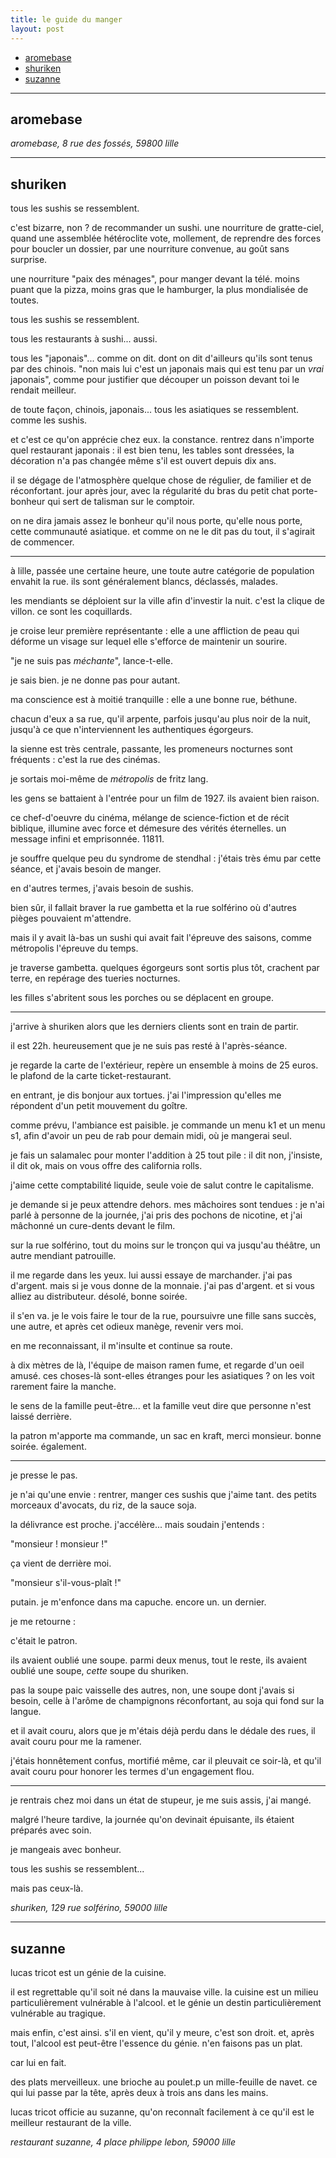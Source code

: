 ```yaml
---
title: le guide du manger
layout: post
---
```


- [aromebase](#aromebase)
- [shuriken](#shuriken)
- [suzanne](#suzanne)

---

## aromebase

*aromebase, 8 rue des fossés, 59800 lille*

---

## shuriken

tous les sushis se ressemblent.

c'est bizarre, non ?
de recommander un sushi.
une nourriture de gratte-ciel,
quand une assemblée hétéroclite vote,
mollement,
de reprendre des forces pour boucler un dossier,
par une nourriture convenue,
au goût sans surprise.

une nourriture "paix des ménages",
pour manger devant la télé.
moins puant que la pizza,
moins gras que le hamburger,
la plus mondialisée de toutes.

tous les sushis se ressemblent.

tous les restaurants à sushi... aussi.

tous les "japonais"... comme on dit.
dont on dit d'ailleurs qu'ils sont tenus par des chinois.
"non mais lui c'est un japonais mais qui est tenu
par un *vrai* japonais",
comme pour justifier que découper un poisson devant toi
le rendait meilleur.

de toute façon, chinois, japonais...
tous les asiatiques se ressemblent.
comme les sushis.

et c'est ce qu'on apprécie chez eux.
la constance.
rentrez dans n'importe quel restaurant japonais :
il est bien tenu,
les tables sont dressées,
la décoration n'a pas changée
même s'il est ouvert depuis dix ans.

il se dégage de l'atmosphère quelque chose de régulier,
de familier et de réconfortant.
jour après jour,
avec la régularité du bras
du petit chat porte-bonheur
qui sert de talisman sur le comptoir.

on ne dira jamais assez le bonheur qu'il nous porte,
qu'elle nous porte,
cette communauté asiatique.
et comme on ne le dit pas du tout,
il s'agirait de commencer.

---

à lille, passée une certaine heure,
une toute autre catégorie de population envahit la rue.
ils sont généralement blancs, déclassés, malades.

les mendiants se déploient sur la ville
afin d'investir la nuit.
c'est la clique de villon.
ce sont les coquillards.

je croise leur première représentante :
elle a une affliction de peau
qui déforme un visage sur lequel
elle s'efforce de maintenir un sourire.

"je ne suis pas *méchante*", lance-t-elle.

je sais bien.
je ne donne pas pour autant.

ma conscience est à moitié tranquille :
elle a une bonne rue, béthune.

chacun d'eux a sa rue, qu'il arpente,
parfois jusqu'au plus noir de la nuit,
jusqu'à ce que n'interviennent
les authentiques égorgeurs.

la sienne est très centrale, passante,
les promeneurs nocturnes sont fréquents :
c'est la rue des cinémas.

je sortais moi-même de *métropolis*
de fritz lang.

les gens se battaient à l'entrée
pour un film de 1927.
ils avaient bien raison.

ce chef-d'oeuvre du cinéma,
mélange de science-fiction et de récit biblique,
illumine avec force et démesure
des vérités éternelles.
un message infini et emprisonnée. 11811.

je souffre quelque peu du syndrome de stendhal :
j'étais très ému par cette séance,
et j'avais besoin de manger.

en d'autres termes, 
j'avais besoin de sushis.

bien sûr, il fallait braver la rue gambetta
et la rue solférino où
d'autres pièges pouvaient m'attendre.

mais il y avait là-bas un sushi qui
avait fait l'épreuve des saisons,
comme métropolis l'épreuve du temps.

je traverse gambetta.
quelques égorgeurs sont sortis plus tôt,
crachent par terre,
en repérage des tueries nocturnes.

les filles s'abritent sous les porches
ou se déplacent en groupe.

---

j'arrive à shuriken
alors que les derniers clients sont en train de partir.

il est 22h.
heureusement que je ne suis pas 
resté à l'après-séance.

je regarde la carte de l'extérieur,
repère un ensemble à moins de 25 euros.
le plafond de la carte ticket-restaurant.

en entrant, je dis bonjour aux tortues.
j'ai l'impression qu'elles me répondent
d'un petit mouvement du goître.

comme prévu, l'ambiance est paisible.
je commande un menu k1 et un menu s1,
afin d'avoir un peu de rab pour demain midi,
où je mangerai seul.

je fais un salamalec pour monter l'addition à 25 tout pile :
il dit non, j'insiste, il dit ok,
mais on vous offre des california rolls.

j'aime cette comptabilité liquide,
seule voie de salut contre le capitalisme.

je demande si je peux attendre dehors.
mes mâchoires sont tendues :
je n'ai parlé à personne de la journée,
j'ai pris des pochons de nicotine,
et j'ai mâchonné un cure-dents devant le film.

sur la rue solférino,
tout du moins sur le tronçon qui va jusqu'au théâtre,
un autre mendiant patrouille.

il me regarde dans les yeux.
lui aussi essaye de marchander.
j'ai pas d'argent. mais si je vous donne de la monnaie.
j'ai pas d'argent. et si vous alliez au distributeur.
désolé, bonne soirée.

il s'en va.
je le vois faire le tour de la rue,
poursuivre une fille sans succès,
une autre,
et après cet odieux manège,
revenir vers moi.

en me reconnaissant,
il m'insulte et continue sa route.

à dix mètres de là, l'équipe de maison ramen fume,
et regarde d'un oeil amusé.
ces choses-là sont-elles étranges pour les asiatiques ?
on les voit rarement faire la manche.

le sens de la famille peut-être...
et la famille veut dire que personne n'est laissé derrière.

la patron m'apporte ma commande, un sac en kraft,
merci monsieur. bonne soirée. également.

---

je presse le pas.

je n'ai qu'une envie : rentrer,
manger ces sushis que j'aime tant.
des petits morceaux d'avocats,
du riz, de la sauce soja.

la délivrance est proche.
j'accélère...
mais soudain j'entends :

"monsieur ! monsieur !"

ça vient de derrière moi.

"monsieur s'il-vous-plaît !"

putain.
je m'enfonce dans ma capuche.
encore un.
un dernier.

je me retourne :

c'était le patron.

ils avaient oublié une soupe.
parmi deux menus, tout le reste,
ils avaient oublié une soupe,
*cette* soupe du shuriken.

pas la soupe paic vaisselle des autres,
non, une soupe dont j'avais si besoin,
celle à l'arôme de champignons réconfortant,
au soja qui fond sur la langue.

et il avait couru,
alors que je m'étais déjà perdu dans le dédale des rues,
il avait couru pour me la ramener.

j'étais honnêtement confus, 
mortifié même,
car il pleuvait ce soir-là,
et qu'il avait couru
pour honorer les termes d'un engagement flou.

---

je rentrais chez moi dans un état de stupeur,
je me suis assis, j'ai mangé.

malgré l'heure tardive,
la journée qu'on devinait épuisante,
ils étaient préparés avec soin.

je mangeais avec bonheur.

tous les sushis se ressemblent...

mais pas ceux-là.

*shuriken, 129 rue solférino, 59000 lille*

---

## suzanne

lucas tricot est un génie de la cuisine.

il est regrettable qu'il soit né dans la mauvaise ville.
la cuisine est un milieu particulièrement vulnérable à l'alcool.
et le génie un destin particulièrement vulnérable au tragique.

mais enfin, c'est ainsi.
s'il en vient, qu'il y meure, c'est son droit.
et, après tout, l'alcool est peut-être l'essence du génie.
n'en faisons pas un plat.

car lui en fait.

des plats merveilleux.
une brioche au poulet.p
un mille-feuille de navet.
ce qui lui passe par la tête,
après deux à trois ans dans les mains.

lucas tricot officie au suzanne,
qu'on reconnaît facilement à ce qu'il est le meilleur restaurant de la ville.

*restaurant suzanne, 4 place philippe lebon, 59000 lille*
